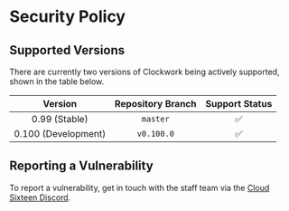 # Security Policy

## Supported Versions
There are currently two versions of Clockwork being actively supported, shown in the table below.

|       Version       | Repository Branch |   Support Status   |
|:-------------------:|:-----------------:|:------------------:|
|    0.99 (Stable)    |      `master`     | :white_check_mark: |
| 0.100 (Development) |     `v0.100.0`    | :white_check_mark: |

## Reporting a Vulnerability

To report a vulnerability, get in touch with the staff team via the [Cloud Sixteen Discord](https://discordapp.com/invite/EEg47Dw).
